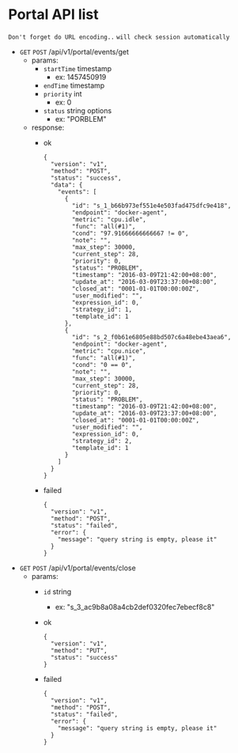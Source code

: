 # Portal API list
`Don't forget do URL encoding..`
`will check session automatically`
* `GET` `POST` /api/v1/portal/events/get
  * params:
    * `startTime` timestamp
      * ex: 1457450919
    * `endTime` timestamp
    * `priority` int
      * ex: 0
    * `status` string options
      * ex: "PORBLEM"
  * response:
    * ok

      ```
      {
        "version": "v1",
        "method": "POST",
        "status": "success",
        "data": {
          "events": [
            {
              "id": "s_1_b66b973ef551e4e503fad475dfc9e418",
              "endpoint": "docker-agent",
              "metric": "cpu.idle",
              "func": "all(#1)",
              "cond": "97.91666666666667 != 0",
              "note": "",
              "max_step": 30000,
              "current_step": 28,
              "priority": 0,
              "status": "PROBLEM",
              "timestamp": "2016-03-09T21:42:00+08:00",
              "update_at": "2016-03-09T23:37:00+08:00",
              "closed_at": "0001-01-01T00:00:00Z",
              "user_modified": "",
              "expression_id": 0,
              "strategy_id": 1,
              "template_id": 1
            },
            {
              "id": "s_2_f0b61e6805e88bd507c6a48ebe43aea6",
              "endpoint": "docker-agent",
              "metric": "cpu.nice",
              "func": "all(#1)",
              "cond": "0 == 0",
              "note": "",
              "max_step": 30000,
              "current_step": 28,
              "priority": 0,
              "status": "PROBLEM",
              "timestamp": "2016-03-09T21:42:00+08:00",
              "update_at": "2016-03-09T23:37:00+08:00",
              "closed_at": "0001-01-01T00:00:00Z",
              "user_modified": "",
              "expression_id": 0,
              "strategy_id": 2,
              "template_id": 1
            }
          ]
        }
      }
      ```
    * failed

      ```
      {
        "version": "v1",
        "method": "POST",
        "status": "failed",
        "error": {
          "message": "query string is empty, please it"
        }
      }
      ```
* `GET` `POST` /api/v1/portal/events/close
  * params:
    * `id` string
      * ex: "s_3_ac9b8a08a4cb2def0320fec7ebecf8c8"
    * ok

      ```
      {
        "version": "v1",
        "method": "PUT",
        "status": "success"
      }
      ```
    * failed

      ```
      {
        "version": "v1",
        "method": "POST",
        "status": "failed",
        "error": {
          "message": "query string is empty, please it"
        }
      }
      ```
